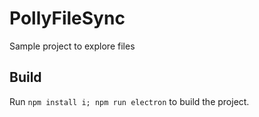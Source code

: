 # PollyFileSync

Sample project to explore files
## Build

Run `npm install i; npm run electron` to build the project.
